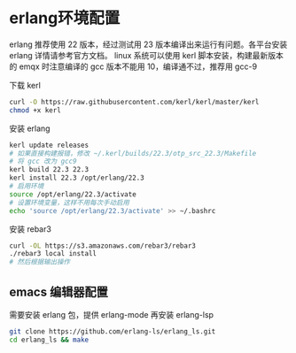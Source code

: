 # erlang环境配置

erlang 推荐使用 22 版本，经过测试用 23 版本编译出来运行有问题。各平台安装 erlang 详情请参考官方文档。 linux 系统可以使用 kerl 脚本安装，构建最新版本的 emqx 时注意编译的 gcc 版本不能用 10，编译通不过，推荐用 gcc-9

下载 kerl

``` bash
curl -O https://raw.githubusercontent.com/kerl/kerl/master/kerl
chmod +x kerl
```

安装 erlang

``` bash
kerl update releases
# 如果直接构建报错，修改 ~/.kerl/builds/22.3/otp_src_22.3/Makefile
# 将 gcc 改为 gcc9
kerl build 22.3 22.3
kerl install 22.3 /opt/erlang/22.3
# 启用环境
source /opt/erlang/22.3/activate
# 设置环境变量，这样不用每次手动启用
echo 'source /opt/erlang/22.3/activate' >> ~/.bashrc
```

安装 rebar3

``` bash
curl -OL https://s3.amazonaws.com/rebar3/rebar3
./rebar3 local install
# 然后根据输出操作
```

<a id="orgeb79a2a"></a>

## emacs 编辑器配置

需要安装 erlang 包，提供 erlang-mode 再安装 erlang-lsp

``` bash
git clone https://github.com/erlang-ls/erlang_ls.git
cd erlang_ls && make
```
